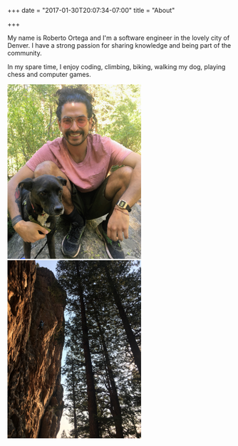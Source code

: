 +++
date = "2017-01-30T20:07:34-07:00"
title = "About"

+++

My name is Roberto Ortega and I'm a software engineer in the lovely city of Denver. I have a strong passion for sharing knowledge and being part of the community.

In my spare time, I enjoy coding, climbing, biking, walking my dog, playing chess and computer games.

<p class="center group">
  <img class="round" src="/img/me.jpg" alt="me" width="300">
  <img class="round" src="/img/climb.jpg" alt="climb" width="300">
</p>
